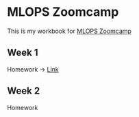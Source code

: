 # MLOPS Zoomcamp

This is my workbook for [MLOPS Zoomcamp](https://github.com/DataTalksClub/mlops-zoomcamp)

## Week 1

Homework -> [Link](https://github.com/rhps/mlops-zoomcamp/blob/main/week1/)

## Week 2

Homework